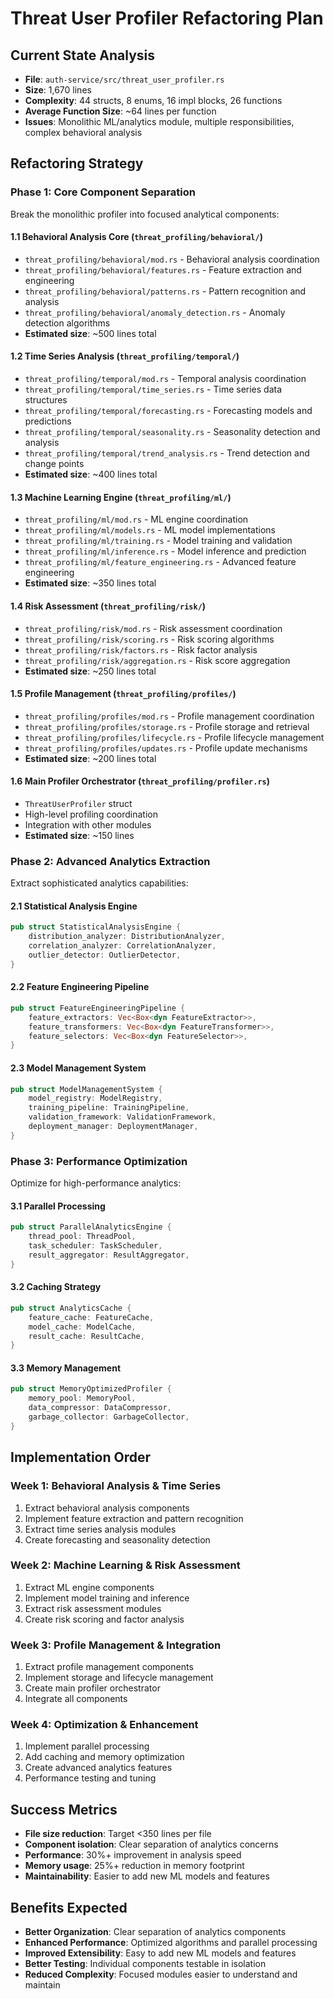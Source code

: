 # Threat User Profiler Refactoring Plan

## Current State Analysis
- **File**: `auth-service/src/threat_user_profiler.rs`
- **Size**: 1,670 lines
- **Complexity**: 44 structs, 8 enums, 16 impl blocks, 26 functions
- **Average Function Size**: ~64 lines per function
- **Issues**: Monolithic ML/analytics module, multiple responsibilities, complex behavioral analysis

## Refactoring Strategy

### Phase 1: Core Component Separation
Break the monolithic profiler into focused analytical components:

#### 1.1 Behavioral Analysis Core (`threat_profiling/behavioral/`)
- `threat_profiling/behavioral/mod.rs` - Behavioral analysis coordination
- `threat_profiling/behavioral/features.rs` - Feature extraction and engineering
- `threat_profiling/behavioral/patterns.rs` - Pattern recognition and analysis
- `threat_profiling/behavioral/anomaly_detection.rs` - Anomaly detection algorithms
- **Estimated size**: ~500 lines total

#### 1.2 Time Series Analysis (`threat_profiling/temporal/`)
- `threat_profiling/temporal/mod.rs` - Temporal analysis coordination
- `threat_profiling/temporal/time_series.rs` - Time series data structures
- `threat_profiling/temporal/forecasting.rs` - Forecasting models and predictions
- `threat_profiling/temporal/seasonality.rs` - Seasonality detection and analysis
- `threat_profiling/temporal/trend_analysis.rs` - Trend detection and change points
- **Estimated size**: ~400 lines total

#### 1.3 Machine Learning Engine (`threat_profiling/ml/`)
- `threat_profiling/ml/mod.rs` - ML engine coordination
- `threat_profiling/ml/models.rs` - ML model implementations
- `threat_profiling/ml/training.rs` - Model training and validation
- `threat_profiling/ml/inference.rs` - Model inference and prediction
- `threat_profiling/ml/feature_engineering.rs` - Advanced feature engineering
- **Estimated size**: ~350 lines total

#### 1.4 Risk Assessment (`threat_profiling/risk/`)
- `threat_profiling/risk/mod.rs` - Risk assessment coordination
- `threat_profiling/risk/scoring.rs` - Risk scoring algorithms
- `threat_profiling/risk/factors.rs` - Risk factor analysis
- `threat_profiling/risk/aggregation.rs` - Risk score aggregation
- **Estimated size**: ~250 lines total

#### 1.5 Profile Management (`threat_profiling/profiles/`)
- `threat_profiling/profiles/mod.rs` - Profile management coordination
- `threat_profiling/profiles/storage.rs` - Profile storage and retrieval
- `threat_profiling/profiles/lifecycle.rs` - Profile lifecycle management
- `threat_profiling/profiles/updates.rs` - Profile update mechanisms
- **Estimated size**: ~200 lines total

#### 1.6 Main Profiler Orchestrator (`threat_profiling/profiler.rs`)
- `ThreatUserProfiler` struct
- High-level profiling coordination
- Integration with other modules
- **Estimated size**: ~150 lines

### Phase 2: Advanced Analytics Extraction
Extract sophisticated analytics capabilities:

#### 2.1 Statistical Analysis Engine
```rust
pub struct StatisticalAnalysisEngine {
    distribution_analyzer: DistributionAnalyzer,
    correlation_analyzer: CorrelationAnalyzer,
    outlier_detector: OutlierDetector,
}
```

#### 2.2 Feature Engineering Pipeline
```rust
pub struct FeatureEngineeringPipeline {
    feature_extractors: Vec<Box<dyn FeatureExtractor>>,
    feature_transformers: Vec<Box<dyn FeatureTransformer>>,
    feature_selectors: Vec<Box<dyn FeatureSelector>>,
}
```

#### 2.3 Model Management System
```rust
pub struct ModelManagementSystem {
    model_registry: ModelRegistry,
    training_pipeline: TrainingPipeline,
    validation_framework: ValidationFramework,
    deployment_manager: DeploymentManager,
}
```

### Phase 3: Performance Optimization
Optimize for high-performance analytics:

#### 3.1 Parallel Processing
```rust
pub struct ParallelAnalyticsEngine {
    thread_pool: ThreadPool,
    task_scheduler: TaskScheduler,
    result_aggregator: ResultAggregator,
}
```

#### 3.2 Caching Strategy
```rust
pub struct AnalyticsCache {
    feature_cache: FeatureCache,
    model_cache: ModelCache,
    result_cache: ResultCache,
}
```

#### 3.3 Memory Management
```rust
pub struct MemoryOptimizedProfiler {
    memory_pool: MemoryPool,
    data_compressor: DataCompressor,
    garbage_collector: GarbageCollector,
}
```

## Implementation Order

### Week 1: Behavioral Analysis & Time Series
1. Extract behavioral analysis components
2. Implement feature extraction and pattern recognition
3. Extract time series analysis modules
4. Create forecasting and seasonality detection

### Week 2: Machine Learning & Risk Assessment
1. Extract ML engine components
2. Implement model training and inference
3. Extract risk assessment modules
4. Create risk scoring and factor analysis

### Week 3: Profile Management & Integration
1. Extract profile management components
2. Implement storage and lifecycle management
3. Create main profiler orchestrator
4. Integrate all components

### Week 4: Optimization & Enhancement
1. Implement parallel processing
2. Add caching and memory optimization
3. Create advanced analytics features
4. Performance testing and tuning

## Success Metrics
- **File size reduction**: Target <350 lines per file
- **Component isolation**: Clear separation of analytics concerns
- **Performance**: 30%+ improvement in analysis speed
- **Memory usage**: 25%+ reduction in memory footprint
- **Maintainability**: Easier to add new ML models and features

## Benefits Expected
- **Better Organization**: Clear separation of analytics components
- **Enhanced Performance**: Optimized algorithms and parallel processing
- **Improved Extensibility**: Easy to add new ML models and features
- **Better Testing**: Individual components testable in isolation
- **Reduced Complexity**: Focused modules easier to understand and maintain
